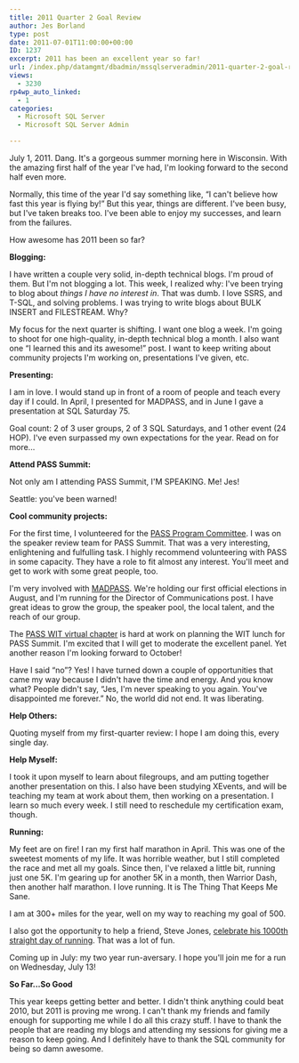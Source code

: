 ```yaml
---
title: 2011 Quarter 2 Goal Review
author: Jes Borland
type: post
date: 2011-07-01T11:00:00+00:00
ID: 1237
excerpt: 2011 has been an excellent year so far!
url: /index.php/datamgmt/dbadmin/mssqlserveradmin/2011-quarter-2-goal-review/
views:
  - 3230
rp4wp_auto_linked:
  - 1
categories:
  - Microsoft SQL Server
  - Microsoft SQL Server Admin

---
```

July 1, 2011. Dang. It's a gorgeous summer morning here in Wisconsin. With the amazing first half of the year I've had, I'm looking forward to the second half even more. 

Normally, this time of the year I'd say something like, “I can't believe how fast this year is flying by!” But this year, things are different. I've been busy, but I've taken breaks too. I've been able to enjoy my successes, and learn from the failures. 

How awesome has 2011 been so far? 

**Blogging:**

I have written a couple very solid, in-depth technical blogs. I'm proud of them. But I'm not blogging a lot. This week, I realized why: I've been trying to blog about _things I have no interest in_. That was dumb. I love SSRS, and T-SQL, and solving problems. I was trying to write blogs about BULK INSERT and FILESTREAM. Why? 

My focus for the next quarter is shifting. I want one blog a week. I'm going to shoot for one high-quality, in-depth technical blog a month. I also want one “I learned this and its awesome!” post. I want to keep writing about community projects I'm working on, presentations I've given, etc. 

**Presenting:** 

I am in love. I would stand up in front of a room of people and teach every day if I could. In April, I presented for MADPASS, and in June I gave a presentation at SQL Saturday 75. 

Goal count: 2 of 3 user groups, 2 of 3 SQL Saturdays, and 1 other event (24 HOP). I've even surpassed my own expectations for the year. Read on for more...

**Attend PASS Summit:** 

Not only am I attending PASS Summit, I'M SPEAKING. Me! Jes! 

Seattle: you've been warned! 

**Cool community projects:**

For the first time, I volunteered for the [PASS Program Committee][1]. I was on the speaker review team for PASS Summit. That was a very interesting, enlightening and fulfulling task. I highly recommend volunteering with PASS in some capacity. They have a role to fit almost any interest. You'll meet and get to work with some great people, too. 

I'm very involved with [MADPASS][2]. We're holding our first official elections in August, and I'm running for the Director of Communications post. I have great ideas to grow the group, the speaker pool, the local talent, and the reach of our group. 

The [PASS WIT virtual chapter][3] is hard at work on planning the WIT lunch for PASS Summit. I'm excited that I will get to moderate the excellent panel. Yet another reason I'm looking forward to October! 

Have I said “no”? Yes! I have turned down a couple of opportunities that came my way because I didn't have the time and energy. And you know what? People didn't say, “Jes, I'm never speaking to you again. You've disappointed me forever.” No, the world did not end. It was liberating. 

**Help Others:** 

Quoting myself from my first-quarter review: I hope I am doing this, every single day. 

**Help Myself:**

I took it upon myself to learn about filegroups, and am putting together another presentation on this. I also have been studying XEvents, and will be teaching my team at work about them, then working on a presentation. I learn so much every week. I still need to reschedule my certification exam, though. 

**Running:** 

My feet are on fire! I ran my first half marathon in April. This was one of the sweetest moments of my life. It was horrible weather, but I still completed the race and met all my goals. Since then, I've relaxed a little bit, running just one 5K. I'm gearing up for another 5K in a month, then Warrior Dash, then another half marathon. I love running. It is The Thing That Keeps Me Sane. 

I am at 300+ miles for the year, well on my way to reaching my goal of 500. 

I also got the opportunity to help a friend, Steve Jones, [celebrate his 1000th straight day of running][4]. That was a lot of fun. 

Coming up in July: my two year run-aversary. I hope you'll join me for a run on Wednesday, July 13! 

**So Far...So Good** 

This year keeps getting better and better. I didn't think anything could beat 2010, but 2011 is proving me wrong. I can't thank my friends and family enough for supporting me while I do all this crazy stuff. I have to thank the people that are reading my blogs and attending my sessions for giving me a reason to keep going. And I definitely have to thank the SQL community for being so damn awesome.

 [1]: http://www.sqlpass.org/Community/Volunteers.aspx
 [2]: http://madpass.org
 [3]: http://wit.sqlpass.org/
 [4]: http://jesborland.wordpress.com/2011/06/10/we-did-it-we-ran-with-steve-runwithsteve/